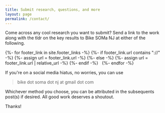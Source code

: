 ```yaml
---
title: Submit research, questions, and more
layout: page
permalink: /contact/
---
```


Come across any cool research you want to submit? Send a link to the work along with the tldr on the key results to
Bike SOMa NJ at either of the following.

<div style="display: flex; justify-content: center;">
    <div class="social-icons">
      {%- for footer_link in site.footer_links -%}
        {%- if footer_link.url contains "://" -%}
          {%- assign url = footer_link.url -%}
        {%- else -%}
          {%- assign url = footer_link.url | relative_url -%}
        {%- endif -%}
        <a class="social-icon" href="{{ url }}" style="padding: 4px;">
            <i class="{{ footer_link.icon }} fa-4x" title="{{ footer_link.title }}"></i>
        </a>
      {%- endfor -%}
    </div>
</div>

<p></p>

If you're on a social media hiatus, no worries, you can use

> bike dot soma dot nj at gmail dot com

Whichever method you choose, you can be attributed in the subsequents post(s) if desired. All good work deserves a
shoutout.

Thanks!
